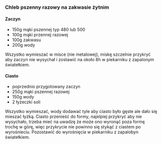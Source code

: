 ### Chleb pszenny razowy na zakwasie żytnim
#### Zaczyn
* 150g mąki pszennej typ 480 lub 500
* 100g mąki przennej razowej
* 100g zakwasu
* 200g wody

Wszystko wymieszać w misce (nie metalowej), miskę szczelnie przykryć aby zaczyn nie wysychał i zostawić na około 8h w piekarniku z zapalonym światełkiem.

#### Ciasto
* poprzednio przygotowany zaczyn
* 250g mąki pszennej razowej
* 150g wody
* 2 łyżeczki soli

Wszystko wymieszać, wody dodawać tyle aby ciasto było gęste ale dało się mieszać łyżką. Ciasto przenieść do formy, najelpiej przykryć aby nie wysychało, trzeba mieć na uwadzę że może ono wyronąć poza formę trochę w górę, więc przykrycie nie powinno się stykąć z ciastem po wyrośnieciu. Pozostawić do wyrośnięcia w piekarniku z zapalobyn światełkiem.
